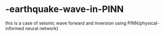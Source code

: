 # -earthquake-wave-in-PINN
this is a case of seismic wave forward and inversion using PINN(physical-informed neural network)

